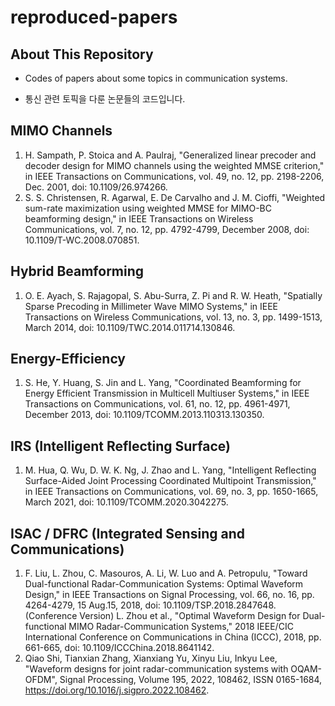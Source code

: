 # reproduced-papers

## About This Repository
- Codes of papers about some topics in communication systems.

- 통신 관련 토픽을 다룬 논문들의 코드입니다.

## MIMO Channels
1. H. Sampath, P. Stoica and A. Paulraj, "Generalized linear precoder and decoder design for MIMO channels using the weighted MMSE criterion," in IEEE Transactions on Communications, vol. 49, no. 12, pp. 2198-2206, Dec. 2001, doi: 10.1109/26.974266.
2. S. S. Christensen, R. Agarwal, E. De Carvalho and J. M. Cioffi, "Weighted sum-rate maximization using weighted MMSE for MIMO-BC beamforming design," in IEEE Transactions on Wireless Communications, vol. 7, no. 12, pp. 4792-4799, December 2008, doi: 10.1109/T-WC.2008.070851.

## Hybrid Beamforming
1. O. E. Ayach, S. Rajagopal, S. Abu-Surra, Z. Pi and R. W. Heath, "Spatially Sparse Precoding in Millimeter Wave MIMO Systems," in IEEE Transactions on Wireless Communications, vol. 13, no. 3, pp. 1499-1513, March 2014, doi: 10.1109/TWC.2014.011714.130846.

## Energy-Efficiency
1. S. He, Y. Huang, S. Jin and L. Yang, "Coordinated Beamforming for Energy Efficient Transmission in Multicell Multiuser Systems," in IEEE Transactions on Communications, vol. 61, no. 12, pp. 4961-4971, December 2013, doi: 10.1109/TCOMM.2013.110313.130350.

## IRS (Intelligent Reflecting Surface)
1. M. Hua, Q. Wu, D. W. K. Ng, J. Zhao and L. Yang, "Intelligent Reflecting Surface-Aided Joint Processing Coordinated Multipoint Transmission," in IEEE Transactions on Communications, vol. 69, no. 3, pp. 1650-1665, March 2021, doi: 10.1109/TCOMM.2020.3042275.

## ISAC / DFRC (Integrated Sensing and Communications)
1. F. Liu, L. Zhou, C. Masouros, A. Li, W. Luo and A. Petropulu, "Toward Dual-functional Radar-Communication Systems: Optimal Waveform Design," in IEEE Transactions on Signal Processing, vol. 66, no. 16, pp. 4264-4279, 15 Aug.15, 2018, doi: 10.1109/TSP.2018.2847648.
(Conference Version) L. Zhou et al., "Optimal Waveform Design for Dual-functional MIMO Radar-Communication Systems," 2018 IEEE/CIC International Conference on Communications in China (ICCC), 2018, pp. 661-665, doi: 10.1109/ICCChina.2018.8641142.
2. Qiao Shi, Tianxian Zhang, Xianxiang Yu, Xinyu Liu, Inkyu Lee, "Waveform designs for joint radar-communication systems with OQAM-OFDM", Signal Processing, Volume 195, 2022, 108462, ISSN 0165-1684, https://doi.org/10.1016/j.sigpro.2022.108462.
